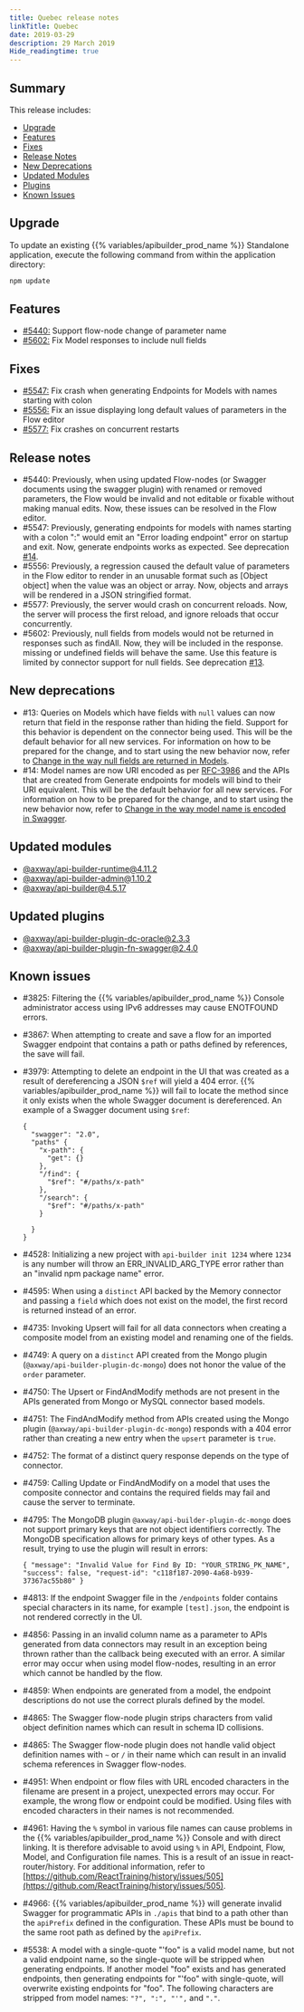 ```yaml
---
title: Quebec release notes
linkTitle: Quebec
date: 2019-03-29
description: 29 March 2019
Hide_readingtime: true
---
```


## Summary

This release includes:

* [Upgrade](#upgrade)
* [Features](#features)
* [Fixes](#fixes)
* [Release Notes](#release-notes)
* [New Deprecations](#new-deprecations)
* [Updated Modules](#updated-modules)
* [Plugins](#updated-plugins)
* [Known Issues](#known-issues)

## Upgrade

To update an existing {{% variables/apibuilder_prod_name %}} Standalone application, execute the following command from within the application directory:

```bash
npm update
```

## Features

* [#5440:](#5440) Support flow-node change of parameter name
* [#5602:](#5602) Fix Model responses to include null fields

## Fixes

* [#5547:](#5547) Fix crash when generating Endpoints for Models with names starting with colon
* [#5556:](#5556) Fix an issue displaying long default values of parameters in the Flow editor
* [#5577:](#5577) Fix crashes on concurrent restarts

## Release notes

* #5440: Previously, when using updated Flow-nodes (or Swagger documents using the swagger plugin) with renamed or removed parameters, the Flow would be invalid and not editable or fixable without making manual edits. Now, these issues can be resolved in the Flow editor.
* #5547: Previously, generating endpoints for models with names starting with a colon ":" would emit an "Error loading endpoint" error on startup and exit. Now, generate endpoints works as expected. See deprecation [#14](#14).
* #5556: Previously, a regression caused the default value of parameters in the Flow editor to render in an unusable format such as \[Object object\] when the value was an object or array. Now, objects and arrays will be rendered in a JSON stringified format.
* #5577: Previously, the server would crash on concurrent reloads. Now, the server will process the first reload, and ignore reloads that occur concurrently.
* #5602: Previously, null fields from models would not be returned in responses such as findAll. Now, they will be included in the response. missing or undefined fields will behave the same. Use this feature is limited by connector support for null fields. See deprecation [#13](#13).

## New deprecations

* #13: Queries on Models which have fields with `null` values can now return that field in the response rather than hiding the field. Support for this behavior is dependent on the connector being used. This will be the default behavior for all new services. For information on how to be prepared for the change, and to start using the new behavior now, refer to [Change in the way null fields are returned in Models](/docs/deprecations/change_in_the_way_null_fields_are_returned_in_models/).
* #14: Model names are now URI encoded as per [RFC-3986](https://www.ietf.org/rfc/rfc3986.txt) and the APIs that are created from Generate endpoints for models will bind to their URI equivalent. This will be the default behavior for all new services. For information on how to be prepared for the change, and to start using the new behavior now, refer to [Change in the way model name is encoded in S](/docs/deprecations/change_in_the_way_model_name_is_encoded_in_uri/)[wagger](/docs/deprecations/change_in_the_way_model_name_is_encoded_in_swagger/).

## Updated modules

* [@axway/api-builder-runtime@4.11.2](https://www.npmjs.com/package/@axway/api-builder-runtime/v/4.11.2)
* [@axway/api-builder-admin@1.10.2](https://www.npmjs.com/package/@axway/api-builder-admin/v/1.10.2)
* [@axway/api-builder@4.5.17](https://www.npmjs.com/package/@axway/api-builder/v/4.5.17)

## Updated plugins

* [@axway/api-builder-plugin-dc-oracle@2.3.3](https://www.npmjs.com/package/@axway/api-builder-plugin-dc-oracle/v/2.3.3)
* [@axway/api-builder-plugin-fn-swagger@2.4.0](https://www.npmjs.com/package/@axway/api-builder-plugin-fn-swagger/v/2.4.0)

## Known issues

* #3825: Filtering the {{% variables/apibuilder_prod_name %}} Console administrator access using IPv6 addresses may cause ENOTFOUND errors.
* #3867: When attempting to create and save a flow for an imported Swagger endpoint that contains a path or paths defined by references, the save will fail.
* #3979: Attempting to delete an endpoint in the UI that was created as a result of dereferencing a JSON `$ref` will yield a 404 error. {{% variables/apibuilder_prod_name %}} will fail to locate the method since it only exists when the whole Swagger document is dereferenced. An example of a Swagger document using `$ref`:

    ```
    {
      "swagger": "2.0",
      "paths" {
        "x-path": {
          "get": {}
        },
        "/find": {
          "$ref": "#/paths/x-path"
        },
        "/search": {
          "$ref": "#/paths/x-path"
        }

      }
    }
    ```
* #4528: Initializing a new project with `api-builder init 1234` where `1234` is any number will throw an ERR_INVALID_ARG_TYPE error rather than an "invalid npm package name" error.
* #4595: When using a `distinct` API backed by the Memory connector and passing a `field` which does not exist on the model, the first record is returned instead of an error.
* #4735: Invoking Upsert will fail for all data connectors when creating a composite model from an existing model and renaming one of the fields.
* #4749: A query on a `distinct` API created from the Mongo plugin (`@axway/api-builder-plugin-dc-mongo`) does not honor the value of the `order` parameter.
* #4750: The Upsert or FindAndModify methods are not present in the APIs generated from Mongo or MySQL connector based models.
* #4751: The FindAndModify method from APIs created using the Mongo plugin (`@axway/api-builder-plugin-dc-mongo`) responds with a 404 error rather than creating a new entry when the `upsert` parameter is `true`.
* #4752: The format of a distinct query response depends on the type of connector.
* #4759: Calling Update or FindAndModify on a model that uses the composite connector and contains the required fields may fail and cause the server to terminate.
* #4795: The MongoDB plugin `@axway/api-builder-plugin-dc-mongo` does not support primary keys that are not object identifiers correctly. The MongoDB specification allows for primary keys of other types. As a result, trying to use the plugin will result in errors:

    ```
    { "message": "Invalid Value for Find By ID: "YOUR_STRING_PK_NAME", "success": false, "request-id": "c118f187-2090-4a68-b939-37367ac55b80" }
    ```
* #4813: If the endpoint Swagger file in the `/endpoints` folder contains special characters in its name, for example `[test].json`, the endpoint is not rendered correctly in the UI.
* #4856: Passing in an invalid column name as a parameter to APIs generated from data connectors may result in an exception being thrown rather than the callback being executed with an error. A similar error may occur when using model flow-nodes, resulting in an error which cannot be handled by the flow.
* #4859: When endpoints are generated from a model, the endpoint descriptions do not use the correct plurals defined by the model.
* #4865: The Swagger flow-node plugin strips characters from valid object definition names which can result in schema ID collisions.
* #4865: The Swagger flow-node plugin does not handle valid object definition names with `~` or `/` in their name which can result in an invalid schema references in Swagger flow-nodes.
* #4951: When endpoint or flow files with URL encoded characters in the filename are present in a project, unexpected errors may occur. For example, the wrong flow or endpoint could be modified. Using files with encoded characters in their names is not recommended.
* #4961: Having the `%` symbol in various file names can cause problems in the {{% variables/apibuilder_prod_name %}} Console and with direct linking. It is therefore advisable to avoid using `%` in API, Endpoint, Flow, Model, and Configuration file names. This is a result of an issue in react-router/history. For additional information, refer to [https://github.com/ReactTraining/history/issues/505](https://github.com/ReactTraining/history/issues/505).
* #4966: {{% variables/apibuilder_prod_name %}} will generate invalid Swagger for programmatic APIs in `./apis` that bind to a path other than the `apiPrefix` defined in the configuration. These APIs must be bound to the same root path as defined by the `apiPrefix`.
* #5538: A model with a single-quote "'foo" is a valid model name, but not a valid endpoint name, so the single-quote will be stripped when generating endpoints. If another model "foo" exists and has generated endpoints, then generating endpoints for "'foo" with single-quote, will overwrite existing endpoints for "foo". The following characters are stripped from model names: `"?", ":", "'",` and `"."`.
